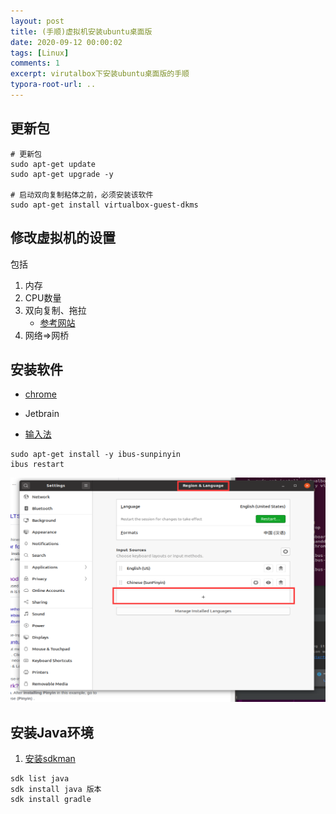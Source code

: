 ```yaml
---
layout: post
title: (手顺)虚拟机安装ubuntu桌面版
date: 2020-09-12 00:00:02
tags: [Linux]
comments: 1
excerpt: virutalbox下安装ubuntu桌面版的手顺
typora-root-url: ..
---
```


## 更新包

```shell
# 更新包
sudo apt-get update
sudo apt-get upgrade -y

# 启动双向复制粘体之前，必须安装该软件
sudo apt-get install virtualbox-guest-dkms
```

## 修改虚拟机的设置

包括

1. 内存
2. CPU数量
3. 双向复制、拖拉
   - [参考网站](https://askubuntu.com/questions/533071/virtualbox-4-12-shared-clipboard-not-working-in-ubuntu14-04https://askubuntu.com/questions/533071/virtualbox-4-12-shared-clipboard-not-working-in-ubuntu14-04)
4. 网络=>网桥

## 安装软件

- [chrome](https://www.googleadservices.com/pagead/aclk?sa=L&ai=DChcSEwjCo7DB7OLrAhXL1pYKHd4oAnoYABABGgJ0bA&ohost=www.google.com&cid=CAESQOD2Ya1OIm8VDAPD6BDQ79pEQil9F4RdqXguCvtfnA3gPTzQkC9E_8LDQ1yAYNwQSPm0i7FOTiEhGeKzwPLvXxo&sig=AOD64_1lpkbv0pXu9RigkNki85ADphgFWA&q=&ved=2ahUKEwiN_ajB7OLrAhWVH3AKHapVD7oQqyQoAHoECDYQEw&adurl=)

- Jetbrain
- [输入法](https://askubuntu.com/questions/59356/how-do-i-get-chinese-input-to-work)

```shell
sudo apt-get install -y ibus-sunpinyin
ibus restart
```

![image-20200912141905550](/../../assets/blog_res/image-20200912141905550.png)



## 安装Java环境

1. [安装sdkman](https://sdkman.io/install)

```
sdk list java
sdk install java 版本
sdk install gradle
```

